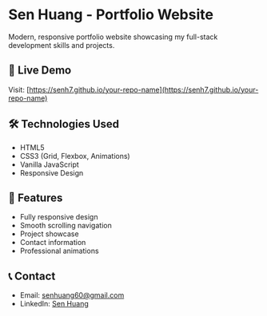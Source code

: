 # Sen Huang - Portfolio Website

Modern, responsive portfolio website showcasing my full-stack development skills and projects.

## 🚀 Live Demo
Visit: [https://senh7.github.io/your-repo-name](https://senh7.github.io/your-repo-name)

## 🛠️ Technologies Used
- HTML5
- CSS3 (Grid, Flexbox, Animations)
- Vanilla JavaScript
- Responsive Design

## 📱 Features
- Fully responsive design
- Smooth scrolling navigation
- Project showcase
- Contact information
- Professional animations

## 📞 Contact
- Email: senhuang60@gmail.com
- LinkedIn: [Sen Huang](https://www.linkedin.com/in/sen-huang-215843280/)